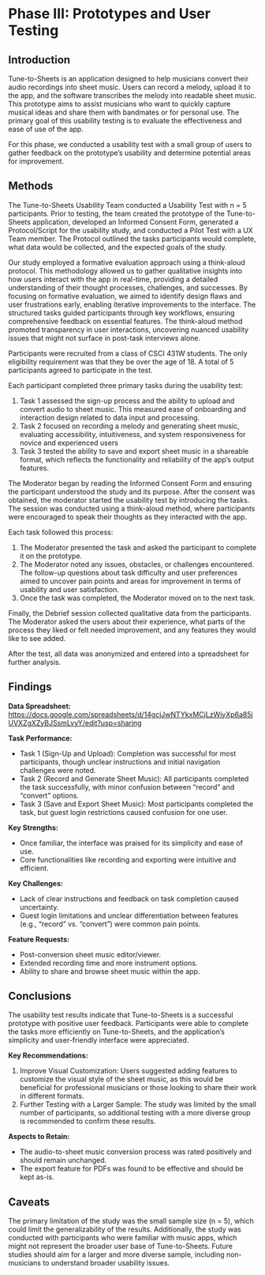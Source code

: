# Phase III: Prototypes and User Testing

## Introduction

Tune-to-Sheets is an application designed to help musicians convert their audio recordings into sheet music. Users can record a melody, upload it to the app, and the software transcribes the melody into readable sheet music. This prototype aims to assist musicians who want to quickly capture musical ideas and share them with bandmates or for personal use. The primary goal of this usability testing is to evaluate the effectiveness and ease of use of the app.

For this phase, we conducted a usability test with a small group of users to gather feedback on the prototype’s usability and determine potential areas for improvement.

## Methods

The Tune-to-Sheets Usability Team conducted a Usability Test with n = 5 participants. Prior to testing, the team created the prototype of the Tune-to-Sheets application, developed an Informed Consent Form, generated a Protocol/Script for the usability study, and conducted a Pilot Test with a UX Team member. The Protocol outlined the tasks participants would complete, what data would be collected, and the expected goals of the study.

Our study employed a formative evaluation approach using a think-aloud protocol. This methodology allowed us to gather qualitative insights into how users interact with the app in real-time, providing a detailed understanding of their thought processes, challenges, and successes. By focusing on formative evaluation, we aimed to identify design flaws and user frustrations early, enabling iterative improvements to the interface. The structured tasks guided participants through key workflows, ensuring comprehensive feedback on essential features. The think-aloud method promoted transparency in user interactions, uncovering nuanced usability issues that might not surface in post-task interviews alone.

Participants were recruited from a class of CSCI 431W students. The only eligibility requirement was that they be over the age of 18. A total of 5 participants agreed to participate in the test.

Each participant completed three primary tasks during the usability test:
1. Task 1 assessed the sign-up process and the ability to upload and convert audio to sheet music. This measured ease of onboarding and interaction design related to data input and processing.
2. Task 2 focused on recording a melody and generating sheet music, evaluating accessibility, intuitiveness, and system responsiveness for novice and experienced users
3. Task 3 tested the ability to save and export sheet music in a shareable format, which reflects the functionality and reliability of the app’s output features.

The Moderator began by reading the Informed Consent Form and ensuring the participant understood the study and its purpose. After the consent was obtained, the moderator started the usability test by introducing the tasks. The session was conducted using a think-aloud method, where participants were encouraged to speak their thoughts as they interacted with the app.

Each task followed this process:
1. The Moderator presented the task and asked the participant to complete it on the prototype.
2. The Moderator noted any issues, obstacles, or challenges encountered. The follow-up questions about task difficulty and user preferences aimed to uncover pain points and areas for improvement in terms of usability and user satisfaction.
3. Once the task was completed, the Moderator moved on to the next task.

Finally, the Debrief session collected qualitative data from the participants. The Moderator asked the users about their experience, what parts of the process they liked or felt needed improvement, and any features they would like to see added.

After the test, all data was anonymized and entered into a spreadsheet for further analysis.

## Findings

**Data Spreadsheet:**
https://docs.google.com/spreadsheets/d/14gcjJwNTYkxMCjLzWiyXp6a85jUVXZgXZyBJSsmLvyY/edit?usp=sharing

**Task Performance:**
* Task 1 (Sign-Up and Upload): Completion was successful for most participants, though unclear instructions and initial navigation challenges were noted.
* Task 2 (Record and Generate Sheet Music): All participants completed the task successfully, with minor confusion between “record” and “convert” options.
* Task 3 (Save and Export Sheet Music): Most participants completed the task, but guest login restrictions caused confusion for one user.

**Key Strengths:**
* Once familiar, the interface was praised for its simplicity and ease of use.
* Core functionalities like recording and exporting were intuitive and efficient.

**Key Challenges:**
* Lack of clear instructions and feedback on task completion caused uncertainty.
* Guest login limitations and unclear differentiation between features (e.g., “record” vs. “convert”) were common pain points.

**Feature Requests:**
* Post-conversion sheet music editor/viewer.
* Extended recording time and more instrument options.
* Ability to share and browse sheet music within the app.

## Conclusions

The usability test results indicate that Tune-to-Sheets is a successful prototype with positive user feedback. Participants were able to complete the tasks more efficiently on Tune-to-Sheets, and the application’s simplicity and user-friendly interface were appreciated.

**Key Recommendations:**
1. Improve Visual Customization: Users suggested adding features to customize the visual style of the sheet music, as this would be beneficial for professional musicians or those looking to share their work in different formats.
2. Further Testing with a Larger Sample: The study was limited by the small number of participants, so additional testing with a more diverse group is recommended to confirm these results.

**Aspects to Retain:**
* The audio-to-sheet music conversion process was rated positively and should remain unchanged.
* The export feature for PDFs was found to be effective and should be kept as-is.

## Caveats

The primary limitation of the study was the small sample size (n = 5), which could limit the generalizability of the results. Additionally, the study was conducted with participants who were familiar with music apps, which might not represent the broader user base of Tune-to-Sheets. Future studies should aim for a larger and more diverse sample, including non-musicians to understand broader usability issues.

